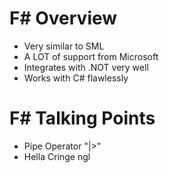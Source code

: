 # F# Overview

- Very similar to SML
- A LOT of support from Microsoft
- Integrates with .NOT very well
- Works with C# flawlessly

# F# Talking Points

- Pipe Operator "|>"
- Hella Cringe ngl
